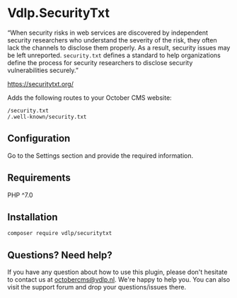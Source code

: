 # Vdlp.SecurityTxt

“When security risks in web services are discovered by independent security researchers who understand the severity of 
the risk, they often lack the channels to disclose them properly. As a result, security issues may be left unreported. 
`security.txt` defines a standard to help organizations define the process for security researchers to disclose security 
vulnerabilities securely.”

https://securitytxt.org/

Adds the following routes to your October CMS website:

```
/security.txt
/.well-known/security.txt
```

## Configuration

Go to the Settings section and provide the required information. 

## Requirements

PHP ^7.0

## Installation

`composer require vdlp/securitytxt`

## Questions? Need help?

If you have any question about how to use this plugin, please don't hesitate to contact us at octobercms@vdlp.nl. We're happy to help you. You can also visit the support forum and drop your questions/issues there.
